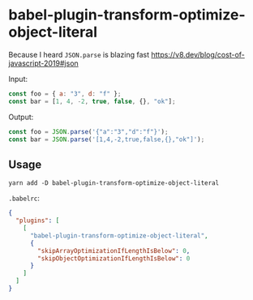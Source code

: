 # babel-plugin-transform-optimize-object-literal

Because I heard `JSON.parse` is blazing fast https://v8.dev/blog/cost-of-javascript-2019#json

Input:

```javascript
const foo = { a: "3", d: "f" };
const bar = [1, 4, -2, true, false, {}, "ok"];
```

Output:

```javascript
const foo = JSON.parse('{"a":"3","d":"f"}');
const bar = JSON.parse('[1,4,-2,true,false,{},"ok"]');
```

## Usage

```
yarn add -D babel-plugin-transform-optimize-object-literal
```

`.babelrc`:

```json
{
  "plugins": [
    [
      "babel-plugin-transform-optimize-object-literal",
      {
        "skipArrayOptimizationIfLengthIsBelow": 0,
        "skipObjectOptimizationIfLengthIsBelow": 0
      }
    ]
  ]
}
```

